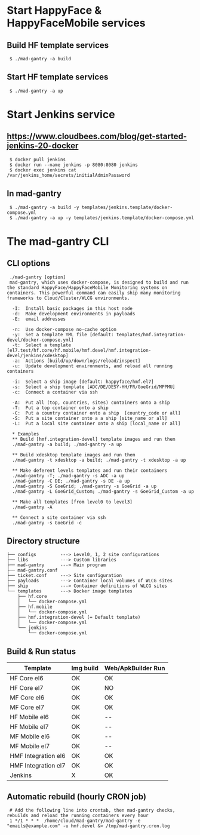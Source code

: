 # Start HappyFace & HappyFaceMobile services
## Build HF template services 
     $ ./mad-gantry -a build

## Start HF template services
     $ ./mad-gantry -a up


# Start Jenkins service
## https://www.cloudbees.com/blog/get-started-jenkins-20-docker
     $ docker pull jenkins
     $ docker run --name jenkins -p 8080:8080 jenkins
     $ docker exec jenkins cat /var/jenkins_home/secrets/initialAdminPassword

## In mad-gantry
     $ ./mad-gantry -a build -y templates/jenkins.template/docker-compose.yml
     $ ./mad-gantry -a up -y templates/jenkins.template/docker-compose.yml


# The mad-gantry CLI
## CLI options
     ./mad-gantry [option]
     mad-gantry, which uses docker-compose, is designed to build and run the standard HappyFace/HappyFaceMobile Monitoring systems on containers. This powerful command can easily ship many monitoring frameworks to Cloud/Cluster/WLCG environments.
     
      -I:  Install basic packages in this host node
      -d:  Make development environments in payloads
      -E:  email addresses
     
      -n:  Use docker-compose no-cache option
      -y:  Set a template YML file [default: templates/hmf.integration-devel/docker-compose.yml]
      -t:  Select a template [el7.test/hf.core/hf.mobile/hmf.devel/hmf.integration-devel/jenkins/xdesktop]
      -a:  Actions [build/up/down/logs/reload/inspect]
      -u:  Update development environments, and reload all running containers
     
      -i:  Select a ship image [default: happyface/hmf.el7]
      -s:  Select a ship template [ADC/DE/DESY-HH/FR/GoeGrid/MPPMU]
      -c:  Connect a container via ssh
     
      -A:  Put all (top, countries, sites) containers onto a ship
      -T:  Put a top container onto a ship
      -C:  Put a country container onto a ship  [country_code or all]
      -S:  Put a site container onto a a ship [site_name or all]
      -L:  Put a local site container onto a ship [local_name or all]
     
      * Examples
      ** Build [hmf.integration-devel] template images and run them
      ./mad-gantry -a build; ./mad-gantry -a up
     
      ** Build xdesktop template images and run them
      ./mad-gantry -t xdesktop -a build; ./mad-gantry -t xdesktop -a up
     
      ** Make deferent levels templates and run their containers
      ./mad-gantry -T; ./mad-gantry -s ADC -a up
      ./mad-gantry -C DE; ./mad-gantry -s DE -a up
      ./mad-gantry -S GoeGrid; ./mad-gantry -s GoeGrid -a up
      ./mad-gantry -L GoeGrid_Custom; ./mad-gantry -s GoeGrid_Custom -a up
     
      ** Make all templates [from level0 to level3]
      ./mad-gantry -A
     
      ** Connect a site container via ssh
      ./mad-gantry -s GoeGrid -c
     



## Directory structure
    ├── configs         ---> Level0, 1, 2 site configurations
    ├── libs            ---> Custom libraries
    ├── mad-gantry      ---> Main program
    ├── mad-gantry.conf 
    ├── ticket.conf     ---> Site configuration
    ├── payloads        ---> Container local volumes of WLCG sites
    ├── ship            ---> Container definitions of WLCG sites
    └── templates       ---> Docker image templates
        ├── hf.core
        │   └── docker-compose.yml
        ├── hf.mobile
        │   └── docker-compose.yml
        ├── hmf.integration-devel (= Default template)
        │   └── docker-compose.yml
        └── jenkins
            └── docker-compose.yml


## Build & Run status
| Template | Img build | Web/ApkBuilder Run |
----|----|----
| HF Core el6 | OK | OK |
| HF Core el7 | OK | NO |
| MF Core el6 | OK | OK |
| MF Core el7 | OK | OK |
| HF Mobile el6 | OK | -- |
| HF Mobile el7 | OK | -- |
| MF Mobile el6 | OK | -- |
| MF Mobile el7 | OK | -- |
| HMF Integration el6 | OK | OK |
| HMF Integration el7 | OK | OK |
| Jenkins | X | OK |


## Automatic rebuild (hourly CRON job)
     # Add the following line into crontab, then mad-gantry checks, rebuilds and reload the running containers every hour
     1 */1 * * *  /home/cloud/mad-gantry/mad-gantry -e "emails@example.com" -u hmf.devel &> /tmp/mad-gantry.cron.log

